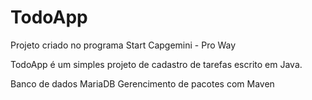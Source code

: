 # TodoApp
Projeto criado no programa Start Capgemini - Pro Way

TodoApp é um simples projeto de cadastro de tarefas escrito em Java.

Banco de dados MariaDB
Gerencimento de pacotes com Maven
